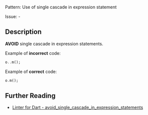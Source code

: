Pattern: Use of single cascade in expression statement

Issue: -

## Description

**AVOID** single cascade in expression statements.

Example of **incorrect** code:
```dart
o..m();
```

Example of **correct** code:
```dart
o.m();
```

## Further Reading

* [Linter for Dart - avoid_single_cascade_in_expression_statements](https://dart.dev/tools/linter-rules/avoid_single_cascade_in_expression_statements)
